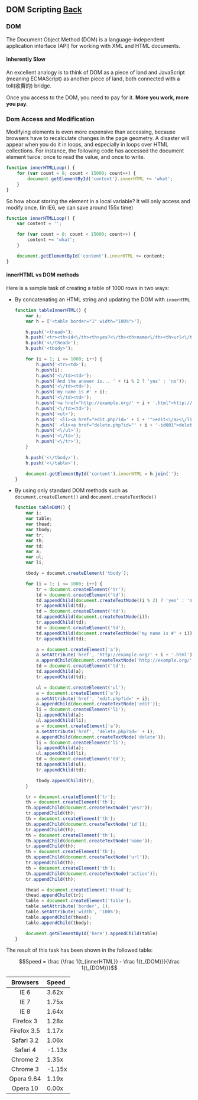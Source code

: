 ## DOM Scripting [Back](./../high_performance.md)

### DOM

The Document Object Method (DOM) is a language-independent application interface (API) for working with XML and HTML documents.

#### Inherently Slow

An excellent analogy is to think of DOM as a piece of land and JavaScript (meaning ECMAScript) as another piece of land, both connected with a toll(收費的) bridge.

Once you access to the DOM, you need to pay for it. **More you work, more you pay**.

### Dom Access and Modification

Modifying elements is even more expensive than accessing, because browsers have to recalculate changes in the page geometry. A disaster will appear when you do it in loops, and especially in loops over HTML collections. For instance, the following code has accessed the document element twice: once to read the value, and once to write.

```js
function innerHTMLLoop() {
    for (var count = 0; count < 15000; count++) {
        document.getElementById('content').innerHTML += 'what';
    }
}
```

So how about storing the element in a local variable? It will only access and modify once. (In IE6, we can save around 155x time)

```js
function innerHTMLLoop() {
    var content = '';

    for (var count = 0; count < 15000; count++) {
        content += 'what';
    }

    document.getElementById('content').innerHTML += content;
}
```

#### innerHTML vs DOM methods

Here is a sample task of creating a table of 1000 rows in two ways:

- By concatenating an HTML string and updating the DOM with `innerHTML`

    ```js
    function tableInnerHTML() {
        var i;
        var h = ['<table border="1" width="100%">'];

        h.push('<thead>');
        h.push('<tr><th>id<\/th><th>yes?<\/th><th>name<\/th><th>url<\/th><th>action<\/th> <\/tr>');
        h.push('<\/thead>');
        h.push('<tbody>');

        for (i = 1; i <= 1000; i++) {
            h.push('<tr><td>');
            h.push(i);
            h.push('<\/td><td>');
            h.push('And the answer is... ' + (i % 2 ? 'yes' : 'no'));
            h.push('<\/td><td>');
            h.push('my name is #' + i);
            h.push('<\/td><td>');
            h.push('<a href="http://example.org/' + i + '.html">http://example.org/' + i + '.html<\/a>');
            h.push('<\/td><td>');
            h.push('<ul>');
            h.push(' <li><a href="edit.php?id=' + i + '">edit<\/a><\/li>');
            h.push(' <li><a href="delete.php?id="' + i + '-id001">delete<\/a><\/li>');
            h.push('<\/ul>');
            h.push('<\/td>');
            h.push('<\/tr>');
        }

        h.push('<\/tbody>');
        h.push('<\/table>');

        document.getElementById('content').innerHTML = h.join('');
    }
    ```

- By using only standard DOM methods such as `document.createElement()` and `document.createTextNode()`

    ```js
    function tableDOM() {
        var i;
        var table;
        var thead;
        var tbody;
        var tr;
        var th;
        var td;
        var a;
        var ul;
        var li;

        tbody = documet.createElement('tbody');

        for (i = 1; i <= 1000; i++) {
            tr = document.createElement('tr');
            td = document.createElement('td');
            td.appendChild(document.createTextNode((i % 2) ? 'yes' : 'no'));
            tr.appendChild(td);
            td = document.createElement('td');
            td.appendChild(document.createTextNode(i));
            tr.appendChild(td);
            td = document.createElement('td');
            td.appendChild(document.createTextNode('my name is #' + i));
            tr.appendChild(td);

            a = document.createElement('a');
            a.setAttribute('href', 'http://example.org/' + i + '.html');
            a.appendChild(document.createTextNode('http://example.org/' + i + '.html'));
            td = document.createElement('td');
            td.appendChild(a);
            tr.appendChild(td);

            ul = document.createElement('ul');
            a = document.createElement('a');
            a.setAttribute('href', 'edit.php?id=' + i);
            a.appendChild(document.createTextNode('edit'));
            li = document.createElement('li');
            li.appendChild(a);
            ul.appendChild(li);
            a = document.createElement('a');
            a.setAttribute('href', 'delete.php?id=' + i);
            a.appendChild(document.createTextNode('delete'));
            li = document.createElement('li');
            li.appendChild(a);
            ul.appendChild(li);
            td = document.createElement('td');
            td.appendChild(ul);
            tr.appendChild(td);

            tbody.appendChild(tr);
        }

        tr = document.createElement('tr');
        th = document.createElement('th');
        th.appendChild(document.createTextNode('yes?'));
        tr.appendChild(th);
        th = document.createElement('th');
        th.appendChild(document.createTextNode('id'));
        tr.appendChild(th);
        th = document.createElement('th');
        th.appendChild(document.createTextNode('name'));
        tr.appendChild(th);
        th = document.createElement('th');
        th.appendChild(document.createTextNode('url'));
        tr.appendChild(th);
        th = document.createElement('th');
        th.appendChild(document.createTextNode('action'));
        tr.appendChild(th);

        thead = document.createElement('thead');
        thead.appendChild(tr);
        table = document.createElement('table');
        table.setAttribute('border', 1);
        table.setAttribute('width', '100%');
        table.appendChild(thead);
        table.appendChild(tbody);

        document.getElementById('here').appendChild(table)
    }
    ```

The result of this task has been shown in the followed table:

$$Speed = \frac {\frac 1{t_{innerHTML}} - \frac 1{t_{DOM}}}{\frac 1{t_{DOM}}}$$

Browsers|Speed
:-------------:|:-------------
IE 6|3.62x
IE 7|1.75x
IE 8|1.64x
Firefox 3|1.28x
Firefox 3.5|1.17x
Safari 3.2|1.06x
Safari 4|-1.13x
Chrome 2|1.35x
Chrome 3|-1.15x
Opera 9.64|1.19x
Opera 10|0.00x
